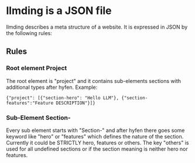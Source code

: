 # llmding is a JSON file

llmding describes a meta structure of a website. It is expressed in JSON by the following rules: 

## Rules

### Root element Project

The root element is "project" and it contains sub-elements sections with additional types after hyfen. Example:

    {"project": [{"section-hero": "Hello LLM"}, {"section-features":"Feature DESCRIPTION"}]} 

### Sub-Element Section-

Every sub element starts with "Section-" and after hyfen there goes some keyword like "hero" or "features" which defines the nature of the section.
Currently it could be STRICTLY hero, features or others. The key "others" is used for all undefined sections or if the section meaning is neither hero nor features. 
